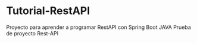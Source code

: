 # Tutorial-RestAPI
Proyecto para aprender a programar RestAPI con Spring Boot JAVA
Prueba de proyecto Rest-API
